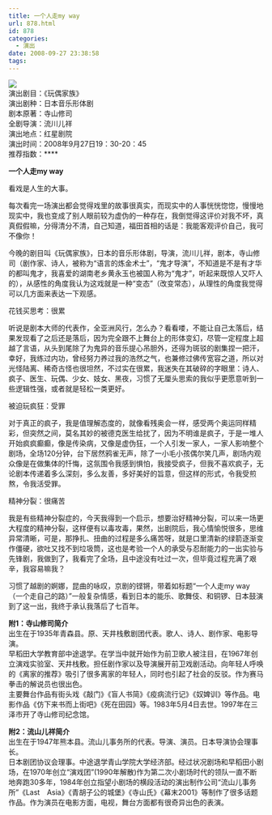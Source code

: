 ```yaml
---
title: 一个人走my way
url: 878.html
id: 878
categories:
  - 演出
date: 2008-09-27 23:38:58
tags:
---
```


![](http://photo.guolaijie.com/rooufer/attachments/month_0809/l20089282279.jpg)  
演出剧目：《玩偶家族》  
演出剧种：日本音乐形体剧  
剧本原著：寺山修司  
全剧导演：流川儿祥  
演出地点：红星剧院  
演出时间：2008年9月27日19：30-20：45  
推荐指数：****  
  

**一个人走my way**

  
看戏是人生的大事。  
  
每次看完一场演出都会觉得戏里的故事很真实，而现实中的人事恍恍惚惚，慢慢地现实中，我也变成了别人眼前较为虚伪的一种存在，我倒觉得这评价对我不坏，真真假假嘛，分得清分不清，自己知道，福田首相的话是：我能客观评价自己，我可不像你！  
  
今晚的剧目叫《玩偶家族》，日本的音乐形体剧，导演，流川儿祥，剧本，寺山修司（剧作家、诗人，被称为“语言的炼金术士”，“鬼才导演”，不知道是不是有才华的都叫鬼才，我喜爱的湖南老乡黄永玉也被国人称为“鬼才”，听起来既惊人又吓人的），从感性的角度我认为这戏就是一种“变态”（改变常态），从理性的角度我觉得可以几方面来表达一下观感。  
  
花钱买思考：很累  
  
听说是剧本大师的代表作，全亚洲风行，怎么办？看看喽，不能让自己太落后，结果发现看了之后还是落后，因为完全跟不上舞台上的形体变幻，尽管一定程度上超越了言语，从头到尾除了为鬼异的音乐提心吊胆外，还得为斑驳的剧集捏一把汗，幸好，我练过内功，曾经努力养过我的浩然之气，也兼修过佛传宽容之道，所以对光怪陆离、稀奇古怪也很坦然，不过实在很累，我迷失在其破碎的字眼里：诗人、疯子、医生、玩偶、少女、妓女、黑夜，习惯了无厘头思索的我似乎更愿意听到一些逻辑性强，或者就是轻松一类更好。  
  
被迫玩疯狂：受罪  
  
对于真正的疯子，我是值理解态度的，就像看残奥会一样，感受两个奥运同样精彩，但突然之间，莫名其妙的被德克医生给扰了，因为不明谁是疯子，于是一堆人开始疯疯癫癫，像是传染病，又像是虚伪狂，一个人引发一家人，一家人影响整个剧场，全场120分钟，台下居然鸦雀无声，除了一小毛小孩偶尔笑几声，剧场内观众像是在做集体的忏悔，这氛围令我感到惧怕，我接受疯子，但我不喜欢疯子，无论剧本传递着多么深刻，多么友善，多好美好的旨意，但这样的形式，令我受煎熬，令我活受罪。  
  
精神分裂：很痛苦  
  
我是有些精神分裂症的，今天我得到一个启示，想要治好精神分裂，可以来一场更大程度的精神分裂，这样便有以毒攻毒，果然，出剧院后，我心情愉悦很多，思维异常清晰，可是，那挣扎、扭曲的过程是多么痛苦呀，就是口里清新的绿箭逐渐变作僵硬，欲吐又找不到垃圾筒，这也是考验一个人的承受与忍耐能力的一出实验与先锋剧，我做到了，我看完了全场，且中途没有吐过一次，但毕竟过程充满了艰辛，我容易嘛我？  
  
习惯了越剧的婀娜，昆曲的咏叹，京剧的铿锵，带着如标题“一个人走my way（一个走自己的路）”一般复杂情感，看到日本的能乐、歌舞伎、和铜锣、日本鼓演到了这一出，我终于承认我落后了七百年。  
  
  
**附1：寺山修司简介**  
出生在于1935年青森县。原、天井栈敷剧团代表。歌人、诗人、剧作家、电影导演。  
早稻田大学教育部中途退学。在学当中就开始作为前卫歌人被注目，在1967年创立演戏实验室、天井栈敷。担任剧作家以及导演展开前卫戏剧活动。向年轻人呼唤的《离家的推荐》吸引了很多离家的年轻人，同时也引起了社会的反驳。作为赛马拳击的解说员也很出色。  
主要舞台作品有街头戏《敲门》《盲人书简》《疫病流行记》《奴婢训》等作品。电影作品《仿下来书而上街吧》《死在田园》等。1983年5月4日去世。1997年在三泽市开了寺山修司纪念馆。  
  
**附2：流山儿祥简介**  
出生在于1947年熊本县。流山儿事务所的代表。导演、演员。日本导演协会理事长。  
日本剧团协议会理事。中途退学青山学院大学经济部。经过状况剧场和早稻田小剧场，在1970年创立“演戏团”(1990年解散)作为第二次小剧场时代的领队一直不断地奔跑30多年，1984年创立指望小剧场的横段活动的演出制作公司“流山儿事务所”《Last　Asia》《青胡子公的城堡》《寺山氏》《幕末2001》等制作了很多话题作品。作为演员在电影方面，电视，舞台方面都有很奇异出色的表演。